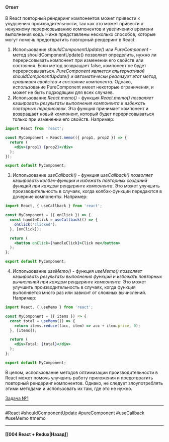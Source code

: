 #### Ответ

В React повторный рендеринг компонентов может привести к ухудшению производительности, так как это может привести к ненужному перерисовыванию компонентов и увеличению времени выполнения кода. Ниже представлены несколько способов, которые могут помочь предотвратить повторный рендеринг в React:

1. Использование *shouldComponentUpdate()* или *PureComponent* - метод shouldComponentUpdate() позволяет определить, нужно ли перерисовывать компонент при изменении его свойств или состояния. Если метод возвращает false, компонент не будет перерисовываться. *PureComponent является альтернативой shouldComponentUpdate() и автоматически реализует этот метод, сравнивая свойства и состояние компонента.* Однако, использование PureComponent имеет некоторые ограничения, и может не быть подходящим для всех случаев.
2. Использование *React.memo()* - функция *React.memo() позволяет кэшировать результаты выполнения компонента и избежать повторных перерисовок*. Эта функция принимает компонент и возвращает новый компонент, который будет перерисовываться только при изменении его свойств. Например:

```jsx
import React from 'react';

const MyComponent = React.memo(({ prop1, prop2 }) => {
  return (
    <div>{prop1} {prop2}</div>
  );
});

export default MyComponent;
```

3. Использование *useCallback()* - функция *useCallback() позволяет кэшировать колбэк-функции и избежать повторных созданий функций при каждом рендеринге компонента*. Это может улучшить производительность в случаях, когда колбэк-функции передаются в дочерние компоненты. Например:

```jsx
import React, { useCallback } from 'react';

const MyComponent = ({ onClick }) => {
  const handleClick = useCallback(() => {
    onClick('clicked');
  }, [onClick]);

  return (
    <button onClick={handleClick}>Click me</button>
  );
};

export default MyComponent;
```

4. Использование *useMemo()* - функция *useMemo() позволяет кэшировать результаты выполнения функций и избежать повторных вычислений при каждом рендеринге компонента.* Это может улучшить производительность в случаях, когда функция выполняется много раз или зависит от сложных вычислений. Например:

```jsx
import React, { useMemo } from 'react';

const MyComponent = ({ items }) => {
  const total = useMemo(() => {
    return items.reduce((acc, item) => acc + item.price, 0);
  }, [items]);

  return (
    <div>Total: {total}</div>
  );
};

export default MyComponent;
```

В целом, использование методов оптимизации производительности в React может помочь улучшить работу приложения и предотвратить повторный рендеринг компонентов. Однако, не следует злоупотреблять этими методами и использовать их там, где это не нужно.

[Задача №1](https://codesandbox.io/s/react-senior-rerender-nfdgns)

____
#React #shouldComponentUpdate #pureComponent #useCallback #useMemo #memo 

____

#### [[004 React + Redux|Назад]]
